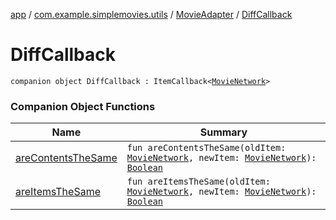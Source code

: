 [app](../../../index.md) / [com.example.simplemovies.utils](../../index.md) / [MovieAdapter](../index.md) / [DiffCallback](./index.md)

# DiffCallback

`companion object DiffCallback : ItemCallback<`[`MovieNetwork`](../../../com.example.simplemovies.domain/-movie-network/index.md)`>`

### Companion Object Functions

| Name | Summary |
|---|---|
| [areContentsTheSame](are-contents-the-same.md) | `fun areContentsTheSame(oldItem: `[`MovieNetwork`](../../../com.example.simplemovies.domain/-movie-network/index.md)`, newItem: `[`MovieNetwork`](../../../com.example.simplemovies.domain/-movie-network/index.md)`): `[`Boolean`](https://kotlinlang.org/api/latest/jvm/stdlib/kotlin/-boolean/index.html) |
| [areItemsTheSame](are-items-the-same.md) | `fun areItemsTheSame(oldItem: `[`MovieNetwork`](../../../com.example.simplemovies.domain/-movie-network/index.md)`, newItem: `[`MovieNetwork`](../../../com.example.simplemovies.domain/-movie-network/index.md)`): `[`Boolean`](https://kotlinlang.org/api/latest/jvm/stdlib/kotlin/-boolean/index.html) |
